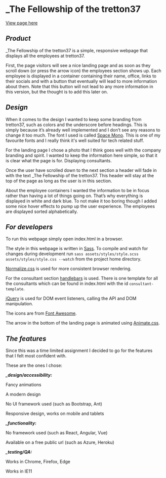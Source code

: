 # **_The Fellowship of the tretton37**

[View page here](https://sandraols.github.io/the-fellowship-of-tretton37/)

## ***Product***

_The Fellowship of the tretton37 is a simple, responsive webpage that displays all the employees at tretton37. 

First, the page visitors will see a nice landing page and as soon as they scroll down (or press the arrow icon) the employees section shows up. Each employee is displayed in a container containing their name, office, links to their socials and with a button that eventually will lead to more information about them. Note that this button will not lead to any more information in this version, but the thought is to add this later on.

## ***Design***

When it comes to the design I wanted to keep some branding from tretton37, such as colors and the underscore before headings. This is simply because it’s already well implemented and I don’t see any reasons to change it too much. The font I used is called [Space Mono](https://fonts.google.com/specimen/Space+Mono). This is one of my favourite fonts and I really think it's well suited for tech related stuff. 

For the landing page I chose a photo that I think goes well with the company branding and spirit. I wanted to keep the information here simple, so that it is clear what the page is for. Displaying consultants. 

Once the user have scrolled down to the next section a header will fade in with the text _The Fellowship of the tretton37. This header will stay at the top of the page as long as the user is in this section. 

About the employee containers I wanted the information to be in focus rather than having a lot of things going on. That’s why everything is displayed in white and dark blue. To not make it too boring though I added some nice hover effects to pump up the user experience. The employees are displayed sorted alphabetically. 

## ***For developers***

To run this webpage simply open index.html in a browser.

The style in this webpage is written in [Sass](https://sass-lang.com/). To compile and watch for changes during development run `sass assets/styles/style.scss assets/styles/style.css --watch` from the project home directory.

[Normalize.css](https://necolas.github.io/normalize.css/) is used for more consistent browser rendering.

For the consultant section [handlebars](https://handlebarsjs.com/) is used. There is one template for all the consultants which can be found in index.html with the id `consultant-template`.

[jQuery](https://jquery.com/) is used for DOM event listeners, calling the API and DOM manipulation.

The icons are from [Font Awesome](https://fontawesome.com/).

The arrow in the bottom of the landing page is animated using [Animate.css](https://daneden.github.io/animate.css/).



## ***The features***

Since this was a time limited assignment I decided to go for the features that I felt most confident with.

These are the ones I chose:

***_design/accessibility:***

Fancy animations

A modern design

No UI framework used (such as Bootstrap, Ant)

Responsive design, works on mobile and tablets

***_functionality:***

No framework used (such as React, Angular, Vue)

Available on a free public url (such as Azure, Heroku) 

***_testing/QA:***

Works in Chrome, Firefox, Edge

Works in IE11